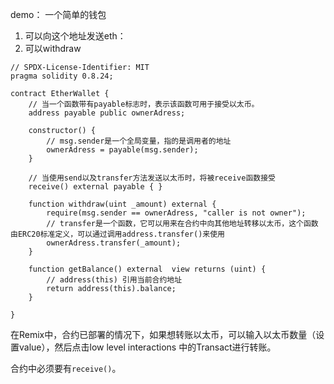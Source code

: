 demo：
一个简单的钱包

1. 可以向这个地址发送eth：
2. 可以withdraw

```sol
// SPDX-License-Identifier: MIT
pragma solidity 0.8.24;

contract EtherWallet {
    // 当一个函数带有payable标志时，表示该函数可用于接受以太币。
    address payable public ownerAdress;

    constructor() {
        // msg.sender是一个全局变量，指的是调用者的地址
        ownerAdress = payable(msg.sender);
    }

    // 当使用send以及transfer方法发送以太币时，将被receive函数接受
    receive() external payable { }

    function withdraw(uint _amount) external {
        require(msg.sender == ownerAdress, "caller is not owner");
        // transfer是一个函数，它可以用来在合约中向其他地址转移以太币，这个函数由ERC20标准定义，可以通过调用address.transfer()来使用
        ownerAdress.transfer(_amount);
    }

    function getBalance() external  view returns (uint) {
        // address(this) 引用当前合约地址
        return address(this).balance;
    }

}
```

在Remix中，合约已部署的情况下，如果想转账以太币，可以输入以太币数量（设置value），然后点击low level interactions 中的Transact进行转账。

合约中必须要有`receive()`。

